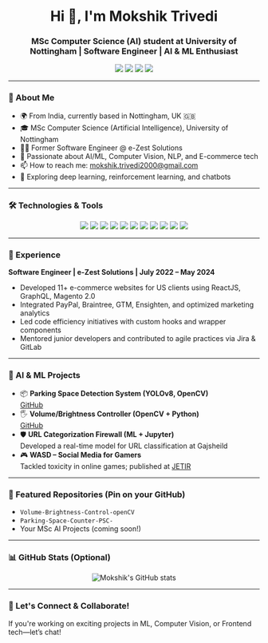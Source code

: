 <h1 align="center">Hi 👋, I'm Mokshik Trivedi</h1>
<h3 align="center">MSc Computer Science (AI) student at University of Nottingham | Software Engineer | AI & ML Enthusiast</h3>

<p align="center">
  <a href="https://www.linkedin.com/in/mokshik-trivedi/"><img src="https://img.shields.io/badge/LinkedIn-blue?logo=linkedin&style=for-the-badge" /></a>
  <a href="mailto:mokshik.trivedi2000@gmail.com"><img src="https://img.shields.io/badge/Gmail-red?logo=gmail&style=for-the-badge" /></a>
  <a href="https://www.instagram.com/mokshik_2011"><img src="https://img.shields.io/badge/Instagram-E4405F?logo=instagram&style=for-the-badge" /></a>
  <a href="https://www.facebook.com/mokshik.trivedi"><img src="https://img.shields.io/badge/Facebook-1877F2?logo=facebook&style=for-the-badge" /></a>
</p>

---

### 💫 About Me
- 🌍 From India, currently based in Nottingham, UK 🇬🇧  
- 🎓 MSc Computer Science (Artificial Intelligence), University of Nottingham  
- 👨‍💻 Former Software Engineer @ e-Zest Solutions  
- 🤖 Passionate about AI/ML, Computer Vision, NLP, and E-commerce tech  
- 📫 How to reach me: mokshik.trivedi2000@gmail.com  
- 🧠 Exploring deep learning, reinforcement learning, and chatbots

---

### 🛠️ Technologies & Tools

<p align="center">
  <img src="https://img.shields.io/badge/React-61DAFB?logo=react&logoColor=white&style=for-the-badge" />
  <img src="https://img.shields.io/badge/Magento-EE672F?logo=magento&logoColor=white&style=for-the-badge" />
  <img src="https://img.shields.io/badge/GraphQL-E10098?logo=graphql&style=for-the-badge" />
  <img src="https://img.shields.io/badge/Python-3776AB?logo=python&logoColor=white&style=for-the-badge" />
  <img src="https://img.shields.io/badge/OpenCV-5C3EE8?logo=opencv&logoColor=white&style=for-the-badge" />
  <img src="https://img.shields.io/badge/YOLOv8-black?style=for-the-badge" />
  <img src="https://img.shields.io/badge/Jupyter-F37626?logo=jupyter&logoColor=white&style=for-the-badge" />
  <img src="https://img.shields.io/badge/Redux-764ABC?logo=redux&style=for-the-badge" />
  <img src="https://img.shields.io/badge/Figma-F24E1E?logo=figma&logoColor=white&style=for-the-badge" />
  <img src="https://img.shields.io/badge/GitLab-FC6D26?logo=gitlab&logoColor=white&style=for-the-badge" />
  <img src="https://img.shields.io/badge/Unity-000000?logo=unity&logoColor=white&style=for-the-badge" />
</p>

---

### 💼 Experience

**Software Engineer | e-Zest Solutions | July 2022 – May 2024**  
- Developed 11+ e-commerce websites for US clients using ReactJS, GraphQL, Magento 2.0  
- Integrated PayPal, Braintree, GTM, Ensighten, and optimized marketing analytics  
- Led code efficiency initiatives with custom hooks and wrapper components  
- Mentored junior developers and contributed to agile practices via Jira & GitLab

---

### 🧠 AI & ML Projects

- 📦 **Parking Space Detection System (YOLOv8, OpenCV)**  
  [GitHub](https://github.com/MOKSHIK/Parking-Space-Counter-PSC-)  
- 🖐️ **Volume/Brightness Controller (OpenCV + Python)**  
  [GitHub](https://github.com/MOKSHIK/Volume-Brightness-Control-openCV)  
- 🛡️ **URL Categorization Firewall (ML + Jupyter)**  
  Developed a real-time model for URL classification at Gajsheild  
- 🎮 **WASD – Social Media for Gamers**  
  Tackled toxicity in online games; published at [JETIR](https://www.jetir.org/papers/JETIR2204610.pdf)

---

### 📌 Featured Repositories (Pin on your GitHub)
- `Volume-Brightness-Control-openCV`
- `Parking-Space-Counter-PSC-`
- Your MSc AI Projects (coming soon!)

---

### 📊 GitHub Stats (Optional)

<p align="center">
  <img src="https://github-readme-stats.vercel.app/api?username=MOKSHIK&show_icons=true&theme=radical" alt="Mokshik's GitHub stats" />
</p>

---

### 📣 Let's Connect & Collaborate!
If you're working on exciting projects in ML, Computer Vision, or Frontend tech—let’s chat!
